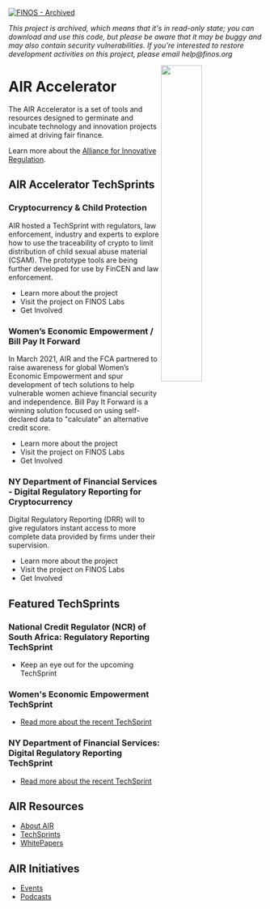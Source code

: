 [![FINOS - Archived](https://cdn.jsdelivr.net/gh/finos/contrib-toolbox@master/images/badge-archived.svg)](https://community.finos.org/docs/governance/Software-Projects/stages/archived)

_This project is archived, which means that it's in read-only state; you can download and use this code, but please be aware that it may be buggy and may also contain security vulnerabilities. If you're interested to restore development activities on this project, please email help@finos.org_

<img align="right" width="40%" src="https://regulationinnovation.org/wp-content/uploads/2020/03/logo.png">

# AIR Accelerator

The AIR Accelerator is a set of tools and resources designed to germinate and incubate technology and innovation projects aimed at driving fair finance.

Learn more about the [Alliance for Innovative Regulation](https://regulationinnovation.org/).

## AIR Accelerator TechSprints

### Cryptocurrency & Child Protection

AIR hosted a TechSprint with regulators, law enforcement, industry and experts to explore how to use the traceability of crypto to limit distribution of child sexual abuse material (CSAM). The prototype tools are being further developed for use by FinCEN and law enforcement.

- Learn more about the project
- Visit the project on FINOS Labs
- Get Involved

### Women’s Economic Empowerment / Bill Pay It Forward
In March 2021, AIR and the FCA partnered to raise awareness for global Women’s Economic Empowerment and spur development of tech solutions to help vulnerable women achieve financial security and independence. Bill Pay It Forward is a winning solution focused on using self-declared data to "calculate" an alternative credit score.

- Learn more about the project
- Visit the project on FINOS Labs
- Get Involved

### NY Department of Financial Services - Digital Regulatory Reporting for Cryptocurrency
Digital Regulatory Reporting (DRR) will to give regulators instant access to more complete data provided by firms under their supervision.

- Learn more about the project
- Visit the project on FINOS Labs
- Get Involved

## Featured TechSprints

### National Credit Regulator (NCR) of South Africa: Regulatory Reporting TechSprint

- Keep an eye out for the upcoming TechSprint

### Women's Economic Empowerment TechSprint

- [Read more about the recent TechSprint](https://regulationinnovation.org/womens_empowerment_sprint/)

### NY Department of Financial Services: Digital Regulatory Reporting TechSprint

- [Read more about the recent TechSprint](https://regulationinnovation.org/dfs-techsprint/)


## AIR Resources

- [About AIR](https://regulationinnovation.org/)
- [TechSprints](https://regulationinnovation.org/techsprints/)
- [WhitePapers](https://regulationinnovation.org/air-whitepapers/)

## AIR Initiatives

- [Events](https://regulationinnovation.org/air-events/)
- [Podcasts](https://regulationinnovation.org/barefoot-innovation-podcast/?sp=guest)

